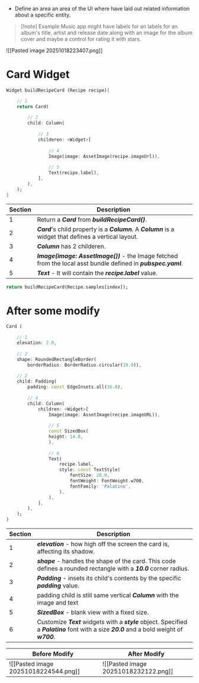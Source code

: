 - Define an area an area of the UI where have laid out related information about a specific entity. 
>[!note] Example
>Music app might have labels for an labels for an album's title, artist and release date along with an image for the album cover and maybe a control for rating it with stars.

![[Pasted image 20251018223407.png]]

# Card Widget
```dart
Widget buildRecipeCard (Recipe recipe){

	// 1
	return Card(
	
		// 2
		child: Column(
			
			// 3
			childeren: <Widget>[
			
				// 4
				Image(image: AssetImage(recipe.imageUrl)),
				
				// 5
				Text(recipe.label),
			],
		),
	);
}
```


| Section | Description                                                                                                    |
| ------- | -------------------------------------------------------------------------------------------------------------- |
| 1       | Return a ***Card*** from ***buildRecipeCard()***.                                                              |
| 2       | ***Card***'s child property is a ***Column***. A ***Column*** is a widget that defines a vertical layout.      |
| 3       | ***Column*** has 2 childeren.                                                                                  |
| 4       | ***Image(image: AssetImage())*** - the Image fetched from the local asst bundle defined in ***pubspec.yaml***. |
| 5       | ***Text*** - It will contain the ***recipe.label*** value.                                                     |

```dart
return buildRecipeCard(Recipe.samples[index]);
```


# After some modify
```dart
Card (

	// 1
	elevation: 2.0,
	
	// 2
	shape: RoundedRectangleBorder(
		borderRadius: BorderRadius.circular(10.0)),
	
	// 2	
	child: Padding(
		padding: const EdgeInsets.all(16.0),
		
		// 4
		child: Column(
			children: <Widget>[
				Image(image: AssetImage(recipe.imageURL)),
				
				// 5
				const SizedBox(
				height: 14.0,
				),
				
				// 6
				Text(
					recipe.label,
					style: const TextStyle(
						fontSize: 20.0,
						fontWeight: FontWeight.w700,
						fontFamily: 'Palatino',	
					),
				),
			],
		),
	);
)
```


| Section | Description                                                                                                                                     |
| ------- | ----------------------------------------------------------------------------------------------------------------------------------------------- |
| 1       | ***elevation*** - how high off the screen the card is, affecting its shadow.                                                                    |
| 2       | ***shape*** - handles the shape of the card. This code defines a rounded rectangle with a ***10.0*** corner radius.                             |
| 3       | ***Padding*** - insets its child's contents by the specific ***padding*** value.                                                                |
| 4       | padding child is still same vertical ***Column*** with the image and text                                                                       |
| 5       | ***SizedBox*** - blank view with a fixed size.                                                                                                  |
| 6       | Customize ***Text*** widgets with a ***style*** object. Specified a ***Palatino*** font with a size ***20.0*** and a bold weight of ***w700***. |

| Before Modify                        | After Modify                         |
| ------------------------------------ | ------------------------------------ |
| ![[Pasted image 20251018224544.png]] | ![[Pasted image 20251018232122.png]] |
